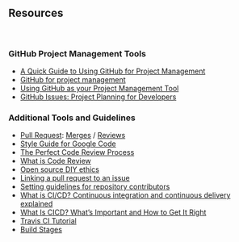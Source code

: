 ## Resources

<br>

### GitHub Project Management Tools
* [A Quick Guide to Using GitHub for Project Management](https://www.jobsity.com/blog/a-quick-guide-to-using-github-for-project-management)
* [GitHub for project management](https://openscapes.github.io/series/core-lessons/github/github-issues.html)
* [Using GitHub as your Project Management Tool](https://www.youtube.com/watch?v=qgQAFP6oSKw)
* [GitHub Issues: Project Planning for Developers](https://github.com/features/issues)

### Additional Tools and Guidelines
* [Pull Request](https://docs.github.com/en/pull-requests/collaborating-with-pull-requests/proposing-changes-to-your-work-with-pull-requests/about-pull-requests): [Merges](https://docs.github.com/en/pull-requests/collaborating-with-pull-requests/incorporating-changes-from-a-pull-request/about-pull-request-merges) / [Reviews](https://docs.github.com/en/pull-requests/collaborating-with-pull-requests/reviewing-changes-in-pull-requests/about-pull-request-reviews)
* [Style Guide for Google Code](http://google.github.io/styleguide)
* [The Perfect Code Review Process](https://medium.com/osedea/the-perfect-code-review-process-845e6ba5c31)
* [What is Code Review](https://smartbear.com/learn/code-review/what-is-code-review)
* [Open source DIY ethics](https://www.arp242.net/diy.html)
* [Linking a pull request to an issue](https://docs.github.com/en/issues/tracking-your-work-with-issues/using-issues/linking-a-pull-request-to-an-issue)
* [Setting guidelines for repository contributors](https://docs.github.com/en/communities/setting-up-your-project-for-healthy-contributions/setting-guidelines-for-repository-contributors)
* [What is CI/CD? Continuous integration and continuous delivery explained](https://www.infoworld.com/article/2269266/what-is-cicd-continuous-integration-and-continuous-delivery-explained.html)
* [What Is CICD? What’s Important and How to Get It Right](https://stackify.com/what-is-cicd-whats-important-and-how-to-get-it-right)
* [Travis CI Tutorial](https://docs.travis-ci.com/user/tutorials/tutorials-overview/)
* [Build Stages](https://docs.travis-ci.com/user/build-stages)
